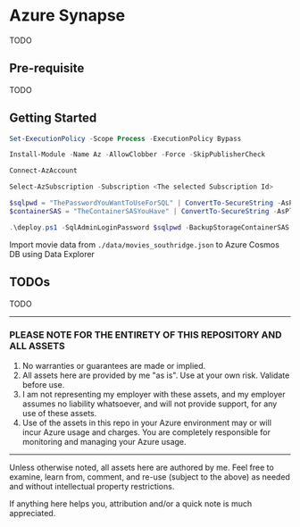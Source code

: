 # Azure Synapse

TODO

## Pre-requisite

TODO

## Getting Started

```powershell
Set-ExecutionPolicy -Scope Process -ExecutionPolicy Bypass
```

```powershell
Install-Module -Name Az -AllowClobber -Force -SkipPublisherCheck
```

```powershell
Connect-AzAccount
```

```powershell
Select-AzSubscription -Subscription <The selected Subscription Id>
```

```powershell
$sqlpwd = "ThePasswordYouWantToUseForSQL" | ConvertTo-SecureString -AsPlainText -Force
$containerSAS = "TheContainerSASYouHave" | ConvertTo-SecureString -AsPlainText -Force

.\deploy.ps1 -SqlAdminLoginPassword $sqlpwd -BackupStorageContainerSAS $containerSAS
```

Import movie data from `./data/movies_southridge.json` to Azure Cosmos DB using Data Explorer

## TODOs

TODO

---

### PLEASE NOTE FOR THE ENTIRETY OF THIS REPOSITORY AND ALL ASSETS

1. No warranties or guarantees are made or implied.
2. All assets here are provided by me "as is". Use at your own risk. Validate before use.
3. I am not representing my employer with these assets, and my employer assumes no liability whatsoever, and will not provide support, for any use of these assets.
4. Use of the assets in this repo in your Azure environment may or will incur Azure usage and charges. You are completely responsible for monitoring and managing your Azure usage.

---

Unless otherwise noted, all assets here are authored by me. Feel free to examine, learn from, comment, and re-use (subject to the above) as needed and without intellectual property restrictions.

If anything here helps you, attribution and/or a quick note is much appreciated.